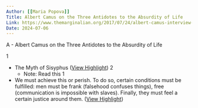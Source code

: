 ```yaml
---
Author: [[Maria Popova]]
Title: Albert Camus on the Three Antidotes to the Absurdity of Life
Link: https://www.themarginalian.org/2017/07/24/albert-camus-interview-absurd/
Date: 2024-07-06
---
```

A - Albert Camus on the Three Antidotes to the Absurdity of Life

1
- The Myth of Sisyphus ([View Highlight](https://read.readwise.io/read/01gp1j6t291tg66w3amxf90ct1))
2
    - Note: Read this
1
- We must achieve this or perish. To do so, certain conditions must be fulfilled: men must be frank (falsehood confuses things), free (communication is impossible with slaves). Finally, they must feel a certain justice around them. ([View Highlight](https://read.readwise.io/read/01gp1j8w9w60kn5r6w27zgq3qb))

